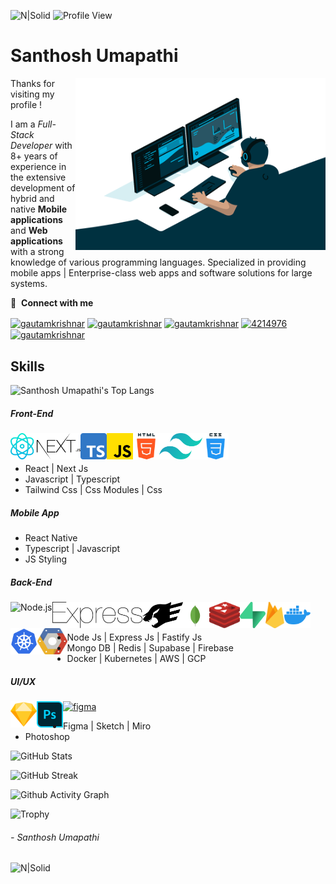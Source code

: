 ![N|Solid](https://drive.google.com/uc?export=view&id=1aFT5F0ePb-mk9C2rwBBPhBqYQcLNdGaJ)
![Profile View](https://komarev.com/ghpvc/?username=santhosh-umapathi&color=62D9FA)

# Santhosh Umapathi
<img align="right" alt="GIF" src="https://github.com/Santhosh-Umapathi/Santhosh-Umapathi/blob/main/code.gif?raw=true" width="400" height="275" />

Thanks for visiting my profile !

I am a _Full-Stack Developer_ with 8+ years of experience in the extensive development of hybrid and native **Mobile applications** and **Web applications** with a strong knowledge of various programming languages. Specialized in providing mobile apps | Enterprise-class web apps and software solutions for large systems.


🔗 &nbsp;**Connect with me**
<p align="left">
<a href="https://dev.to/santhoshumapathi" target="blank"><img align="center" src="https://cdn.jsdelivr.net/npm/simple-icons@3.0.1/icons/dev-dot-to.svg" alt="gautamkrishnar" height="30" width="40" /></a>
<a href="https://twitter.com/SanthoshUmapat2" target="blank"><img align="center" src="https://raw.githubusercontent.com/rahuldkjain/github-profile-readme-generator/master/src/images/icons/Social/twitter.svg" alt="gautamkrishnar" height="30" width="40" /></a>
<a href="https://linkedin.com/in/santhosh-umapathi-05011992" target="blank"><img align="center" src="https://raw.githubusercontent.com/rahuldkjain/github-profile-readme-generator/master/src/images/icons/Social/linked-in-alt.svg" alt="gautamkrishnar" height="30" width="40" /></a>
<a href="https://stackoverflow.com/users/12420584/santhosh-umapathi" target="blank"><img align="center" src="https://raw.githubusercontent.com/rahuldkjain/github-profile-readme-generator/master/src/images/icons/Social/stack-overflow.svg" alt="4214976" height="30" width="40" /></a>
<a href="https://instagram.com/santhosh_umapathi" target="blank"><img align="center" src="https://raw.githubusercontent.com/rahuldkjain/github-profile-readme-generator/master/src/images/icons/Social/instagram.svg" alt="gautamkrishnar" height="30" width="40" /></a>

## Skills
![Santhosh Umapathi's Top Langs](https://github-readme-stats.vercel.app/api/top-langs/?username=santhosh-umapathi&layout=compact&theme=react)

  
##### Front-End
  <a href="https://reactjs.org/" target="_blank"> <img align="left" alt="React" height ="42px" src="https://raw.githubusercontent.com/Santhosh-Umapathi/Santhosh-Umapathi/49e098a6e2762777866a20b26bbcbb529999c063/react.svg"></a>
  <a href="https://developer.mozilla.org/en-US/docs/Web/JavaScript" target="_blank"> <img align="left" alt="JavaScript" height ="42px"  src="https://raw.githubusercontent.com/Santhosh-Umapathi/Santhosh-Umapathi/73e3dff70493faa8e256504fa8e095e3c78b2a34/next-js-seeklogo.com.svg"> </a>
  <a href="https://www.typescriptlang.org/" target="_blank"><img align="left" alt="Typescirpt" height ="42px" src="https://raw.githubusercontent.com/Santhosh-Umapathi/Santhosh-Umapathi/49e098a6e2762777866a20b26bbcbb529999c063/ts.svg"></a>
  <a href="https://developer.mozilla.org/en-US/docs/Web/JavaScript" target="_blank"> <img align="left" alt="JavaScript" height ="42px"  src="https://raw.githubusercontent.com/Santhosh-Umapathi/Santhosh-Umapathi/49e098a6e2762777866a20b26bbcbb529999c063/js.svg"> </a>
  <a href="https://developer.mozilla.org/en-US/docs/Web/JavaScript" target="_blank"> <img align="left" alt="JavaScript" height ="42px"  src="https://raw.githubusercontent.com/Santhosh-Umapathi/Santhosh-Umapathi/49e098a6e2762777866a20b26bbcbb529999c063/html.svg"> </a>
  <a href="https://developer.mozilla.org/en-US/docs/Web/JavaScript" target="_blank"> <img align="left" alt="JavaScript" height ="42px"  src="https://raw.githubusercontent.com/Santhosh-Umapathi/Santhosh-Umapathi/73e3dff70493faa8e256504fa8e095e3c78b2a34/tailwind-css-seeklogo.com.svg"> </a>
  <a href="https://developer.mozilla.org/en-US/docs/Web/JavaScript" target="_blank"> <img align="left" alt="JavaScript" height ="42px"  src="https://raw.githubusercontent.com/Santhosh-Umapathi/Santhosh-Umapathi/49e098a6e2762777866a20b26bbcbb529999c063/css.svg"> </a>
  <br/>
  <br/>
  
- React | Next Js
- Javascript | Typescript
- Tailwind Css | Css Modules | Css 
  


##### Mobile App
- React Native
- Typescript | Javascript
- JS Styling

##### Back-End
  <a href="https://nodejs.org" target="_blank"><img align="left" alt="Node.js" height ="42px" src="https://raw.githubusercontent.com/rahul-jha98/github_readme_icons/main/language_and_tools/square/node/node.svg"></a>
  <a href="https://nodejs.org" target="_blank"><img align="left" alt="Node.js" height ="42px" src="https://raw.githubusercontent.com/Santhosh-Umapathi/Santhosh-Umapathi/73e3dff70493faa8e256504fa8e095e3c78b2a34/express-seeklogo.com.svg"></a>
  <a href="https://nodejs.org" target="_blank"><img align="left" alt="Node.js" height ="42px" src="https://raw.githubusercontent.com/Santhosh-Umapathi/Santhosh-Umapathi/73e3dff70493faa8e256504fa8e095e3c78b2a34/fastify-seeklogo.com.svg"></a>
  <a href="https://nodejs.org" target="_blank"><img align="left" alt="Node.js" height ="42px" src="https://raw.githubusercontent.com/Santhosh-Umapathi/Santhosh-Umapathi/73e3dff70493faa8e256504fa8e095e3c78b2a34/mongodb-seeklogo.com.svg"></a>
  <a href="https://nodejs.org" target="_blank"><img align="left" alt="Node.js" height ="42px" src="https://raw.githubusercontent.com/Santhosh-Umapathi/Santhosh-Umapathi/73e3dff70493faa8e256504fa8e095e3c78b2a34/redis-seeklogo.com.svg"></a>
  <a href="https://nodejs.org" target="_blank"><img align="left" alt="Node.js" height ="42px" src="https://raw.githubusercontent.com/Santhosh-Umapathi/Santhosh-Umapathi/73e3dff70493faa8e256504fa8e095e3c78b2a34/supabase-seeklogo.com.svg"></a>
  <a href="https://nodejs.org" target="_blank"><img align="left" alt="Node.js" height ="42px" src="https://raw.githubusercontent.com/Santhosh-Umapathi/Santhosh-Umapathi/73e3dff70493faa8e256504fa8e095e3c78b2a34/firebase-seeklogo.com.svg"></a>

  <a href="https://nodejs.org" target="_blank"><img align="left" alt="Node.js" height ="42px" src="https://raw.githubusercontent.com/Santhosh-Umapathi/Santhosh-Umapathi/49e098a6e2762777866a20b26bbcbb529999c063/docker.svg"></a>
  <a href="https://nodejs.org" target="_blank"><img align="left" alt="Node.js" height ="42px" src="https://raw.githubusercontent.com/Santhosh-Umapathi/Santhosh-Umapathi/73e3dff70493faa8e256504fa8e095e3c78b2a34/kubernetes-seeklogo.com.svg"></a>
  <a href="https://nodejs.org" target="_blank"><img align="left" alt="Node.js" height ="42px" src="https://raw.githubusercontent.com/Santhosh-Umapathi/Santhosh-Umapathi/73e3dff70493faa8e256504fa8e095e3c78b2a34/google-cloud-seeklogo.com.svg"></a>

  <br/>
  <br/>
  
  
- Node Js | Express Js | Fastify Js
- Mongo DB | Redis | Supabase | Firebase
- Docker | Kubernetes | AWS | GCP

##### UI/UX
  <a href="https://www.figma.com/" target="_blank"> <img src="https://raw.githubusercontent.com/rahul-jha98/github_readme_icons/main/language_and_tools/square/figma/figma.svg" alt="figma" height='42px'/> </a>
  <a href="https://www.typescriptlang.org/" target="_blank"><img align="left" alt="Typescirpt" height ="42px" src="https://raw.githubusercontent.com/Santhosh-Umapathi/Santhosh-Umapathi/49e098a6e2762777866a20b26bbcbb529999c063/sketch.svg"></a>
  <a href="https://www.typescriptlang.org/" target="_blank"><img align="left" alt="Typescirpt" height ="42px" src="https://raw.githubusercontent.com/Santhosh-Umapathi/Santhosh-Umapathi/49e098a6e2762777866a20b26bbcbb529999c063/photoshop.svg"></a>
  
- Figma | Sketch | Miro
- Photoshop
  

![GitHub Stats](https://github-readme-stats.vercel.app/api?username=santhosh-umapathi&show_icons=true&theme=react)

![GitHub Streak](http://github-readme-streak-stats.herokuapp.com?user=santhosh-umapathi&theme=react&hide_border=true)

![Github Activity Graph](https://activity-graph.herokuapp.com/graph?username=santhosh-umapathi&custom_title=Santhosh%20Umapathi's%20Activity%20Graph&theme=react-dark)

![Trophy](https://github-profile-trophy.vercel.app/?username=santhosh-umapathi&no-frame=true&theme=darkhub)



###### - Santhosh Umapathi

![N|Solid](https://capsule-render.vercel.app/api?type=waving&color=gradient&height=60&section=footer)


